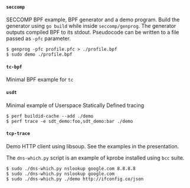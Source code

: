 #### `seccomp`

SECCOMP BPF example, BPF generator and a demo program. Build the generator using
`go build` while inside `seccomp/genprog`. The generator outputs compiled BPF to
its stdout. Pseudocode can be written to a file passed as `-pfc` parameter.

```
$ genprog -pfc profile.pfc > ./profile.bpf
$ sudo demo ./profile.bpf
```

#### `tc-bpf`

Minimal BPF example for `tc`

#### `usdt`

Minimal example of Userspace Statically Defined tracing

```
$ perf buildid-cache --add ./demo
$ perf trace -e sdt_demo:foo,sdt_demo:bar ./demo
```

#### `tcp-trace`

Demo HTTP client using libsoup. See the examples in the presentation.

The `dns-which.py` script is an example of kprobe installed using `bcc` suite.

```
$ sudo ./dns-which.py nslookup google.com 8.8.8.8
$ sudo ./dns-which.py nslookup google.com
$ sudo ./dns-which.py ./demo http://ifconfig.co/json

```
